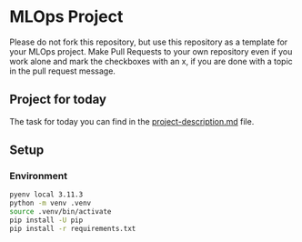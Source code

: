 # MLOps Project


Please do not fork this repository, but use this repository as a template for your MLOps project. Make Pull Requests to your own repository even if you work alone and mark the checkboxes with an x, if you are done with a topic in the pull request message.

## Project for today
The task for today you can find in the [project-description.md](00-project-description.md) file.


## Setup

### Environment

```bash
pyenv local 3.11.3
python -m venv .venv
source .venv/bin/activate
pip install -U pip
pip install -r requirements.txt
```